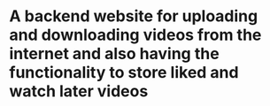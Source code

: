 # A backend website for uploading and downloading videos from the internet and also having the functionality to store liked and watch later videos